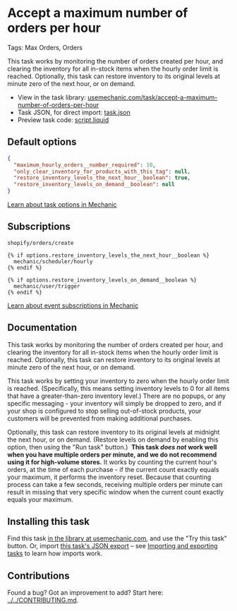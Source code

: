 # Accept a maximum number of orders per hour

Tags: Max Orders, Orders

This task works by monitoring the number of orders created per hour, and clearing the inventory for all in-stock items when the hourly order limit is reached. Optionally, this task can restore inventory to its original levels at minute zero of the next hour, or on demand.

* View in the task library: [usemechanic.com/task/accept-a-maximum-number-of-orders-per-hour](https://usemechanic.com/task/accept-a-maximum-number-of-orders-per-hour)
* Task JSON, for direct import: [task.json](../../tasks/accept-a-maximum-number-of-orders-per-hour.json)
* Preview task code: [script.liquid](./script.liquid)

## Default options

```json
{
  "maximum_hourly_orders__number_required": 10,
  "only_clear_inventory_for_products_with_this_tag": null,
  "restore_inventory_levels_the_next_hour__boolean": true,
  "restore_inventory_levels_on_demand__boolean": null
}
```

[Learn about task options in Mechanic](https://docs.usemechanic.com/article/471-task-options)

## Subscriptions

```liquid
shopify/orders/create

{% if options.restore_inventory_levels_the_next_hour__boolean %}
  mechanic/scheduler/hourly
{% endif %}

{% if options.restore_inventory_levels_on_demand__boolean %}
  mechanic/user/trigger
{% endif %}
```

[Learn about event subscriptions in Mechanic](https://docs.usemechanic.com/article/408-subscriptions)

## Documentation

This task works by monitoring the number of orders created per hour, and clearing the inventory for all in-stock items when the hourly order limit is reached. Optionally, this task can restore inventory to its original levels at minute zero of the next hour, or on demand.

This task works by setting your inventory to zero when the hourly order limit is reached. (Specifically, this means setting inventory levels to 0 for all items that have a greater-than-zero inventory level.) There are no popups, or any specific messaging - your inventory will simply be dropped to zero, and if your shop is configured to stop selling out-of-stock products, your customers will be prevented from making additional purchases.

Optionally, this task can restore inventory to its original levels at midnight the next hour, or on demand. (Restore levels on demand by enabling this option, then using the "Run task" button.)
​
**This task _does not_ work well when you have multiple orders per minute, and we do not recommend using it for high-volume stores.** It works by counting the current hour's orders, at the time of each purchase - if the current count exactly equals your maximum, it performs the inventory reset. Because that counting process can take a few seconds, receiving multiple orders per minute can result in missing that very specific window when the current count exactly equals your maximum.

## Installing this task

Find this task [in the library at usemechanic.com](https://usemechanic.com/task/accept-a-maximum-number-of-orders-per-hour), and use the "Try this task" button. Or, import [this task's JSON export](../../tasks/accept-a-maximum-number-of-orders-per-hour.json) – see [Importing and exporting tasks](https://docs.usemechanic.com/article/505-importing-and-exporting-tasks) to learn how imports work.

## Contributions

Found a bug? Got an improvement to add? Start here: [../../CONTRIBUTING.md](../../CONTRIBUTING.md).
